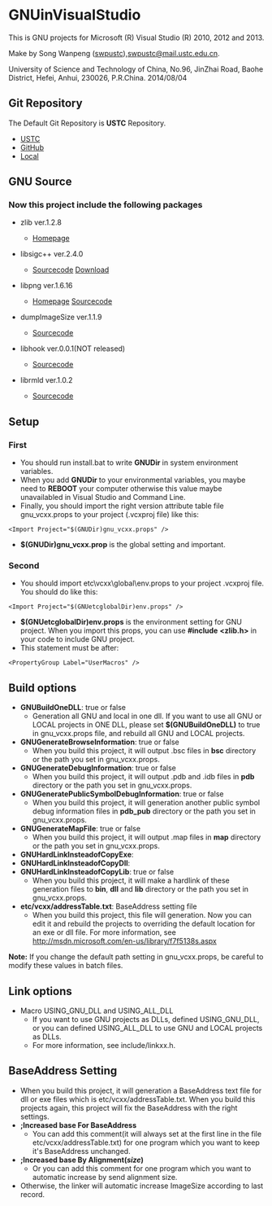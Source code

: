# GNUinVisualStudio
This is GNU projects for Microsoft (R) Visual Studio (R) 2010, 2012 and 2013.

Make by Song Wanpeng ([swpustc](https://swpustc.wicp.net/ "swpustc Homepage")),<swpustc@mail.ustc.edu.cn>.

University of Science and Technology of China,
No.96, JinZhai Road, Baohe District, Hefei, Anhui, 230026, P.R.China.
2014/08/04

## Git Repository
The Default Git Repository is **USTC** Repository.
- [USTC](https://git.ustclug.org/swp/gnuinvisualstudio "USTC Default")
- [GitHub](https://github.com/swpustc/GNUinVisualStudio "GitHub")
- [Local](https://git-swp.wicp.net/swp/gnuinvisualstudio "Local Preview")

## GNU Source
### Now this project include the following packages
- zlib ver.1.2.8
  - [Homepage](http://www.zlib.net/)
- libsigc++ ver.2.4.0
  - [Sourcecode](https://git.gnome.org/browse/libsigc++2/)
[Download](https://mirrors.ustc.edu.cn/gnome/sources/libsigc++/)
- libpng ver.1.6.16
  - [Homepage](http://www.libpng.org/pub/png/libpng.html)
[Sourcecode](http://sourceforge.net/p/libpng/code/ci/master/tree/)

- dumpImageSize ver.1.1.9
  - [Sourcecode](project/.dumpImageSize)
- libhook ver.0.0.1(NOT released)
  - [Sourcecode](project/.hook)
- librmld ver.1.0.2
  - [Sourcecode](project/.rmld)


## Setup
### First
- You should run install.bat to write **GNUDir** in system environment
variables.
- When you add **GNUDir** to your environmental variables, you maybe
need to **REBOOT** your computer otherwise this value maybe unavailabled
in Visual Studio and Command Line.
- Finally, you should import the right version attribute table file
gnu_vcxx.props to your project (.vcxproj file) like this:

```
<Import Project="$(GNUDir)gnu_vcxx.props" />
```
- **$(GNUDir)gnu_vcxx.prop** is the global setting and important.

### Second
- You should import etc\vcxx\global\env.props to your project .vcxproj
file.  You should do like this:

```
<Import Project="$(GNUetcglobalDir)env.props" />
```
- **$(GNUetcglobalDir)env.props** is the environment setting for
GNU project.  When you import this props, you can use **#include**
**\<zlib.h\>** in your code to include GNU project.
- This statement must be after:

```
<PropertyGroup Label="UserMacros" />
```

## Build options
- **GNUBuildOneDLL**: true or false
  - Generation all GNU and local in one dll.  If you want to use all
GNU or LOCAL projects in ONE DLL, please set **$(GNUBuildOneDLL)** to
true in gnu_vcxx.props file, and rebuild all GNU and LOCAL projects.
- **GNUGenerateBrowseInformation**: true or false
  - When you build this project, it will output .bsc files in **bsc**
directory or the path you set in gnu_vcxx.props.
- **GNUGenerateDebugInformation**: true or false
  - When you build this project, it will output .pdb and .idb files
in **pdb** directory or the path you set in gnu_vcxx.props.
- **GNUGeneratePublicSymbolDebugInformation**: true or false
  - When you build this project, it will generation another public
symbol debug information files in **pdb_pub** directory or the path
you set in gnu_vcxx.props.
- **GNUGenerateMapFile**: true or false
  - When you build this project, it will output .map files in **map**
directory or the path you set in gnu_vcxx.props.
- **GNUHardLinkInsteadofCopyExe**:
- **GNUHardLinkInsteadofCopyDll**:
- **GNUHardLinkInsteadofCopyLib**: true or false
  - When you build this project, it will make a hardlink of these
generation files to **bin**, **dll** and **lib** directory or the
path you set in gnu_vcxx.props.
- **etc/vcxx/addressTable.txt**: BaseAddress setting file
  - When you build this project, this file will generation.  Now
you can edit it and rebuild the projects to overriding the default
location for an exe or dll file.  For more information, see
http://msdn.microsoft.com/en-us/library/f7f5138s.aspx

**Note:** If you change the default path setting in gnu_vcxx.props,
be careful to modify these values in batch files.

## Link options
- Macro USING_GNU_DLL and USING_ALL_DLL
  - If you want to use GNU projects as DLLs, defined USING_GNU_DLL,
or you can defined USING_ALL_DLL to use GNU and LOCAL projects as
DLLs.
  - For more information, see include/linkxx.h.

## BaseAddress Setting
- When you build this project, it will generation a BaseAddress text
file for dll or exe files which is etc/vcxx/addressTable.txt.  When
you build this projects again, this project will fix the BaseAddress
with the right settings.
- **;Increased base For BaseAddress**
  - You can add this comment(it will always set at the first line in
the file etc/vcxx/addressTable.txt) for one program which you want to
keep it's BaseAddress unchanged.
- **;Increased base By Alignment(*size*)**
  - Or you can add this comment for one program which you want to
automatic increase by send alignment size.
- Otherwise, the linker will automatic increase ImageSize according
to last record.
